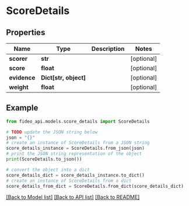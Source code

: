# ScoreDetails


## Properties

Name | Type | Description | Notes
------------ | ------------- | ------------- | -------------
**scorer** | **str** |  | [optional] 
**score** | **float** |  | [optional] 
**evidence** | **Dict[str, object]** |  | [optional] 
**weight** | **float** |  | [optional] 

## Example

```python
from fideo_api.models.score_details import ScoreDetails

# TODO update the JSON string below
json = "{}"
# create an instance of ScoreDetails from a JSON string
score_details_instance = ScoreDetails.from_json(json)
# print the JSON string representation of the object
print(ScoreDetails.to_json())

# convert the object into a dict
score_details_dict = score_details_instance.to_dict()
# create an instance of ScoreDetails from a dict
score_details_from_dict = ScoreDetails.from_dict(score_details_dict)
```
[[Back to Model list]](../README.md#documentation-for-models) [[Back to API list]](../README.md#documentation-for-api-endpoints) [[Back to README]](../README.md)


